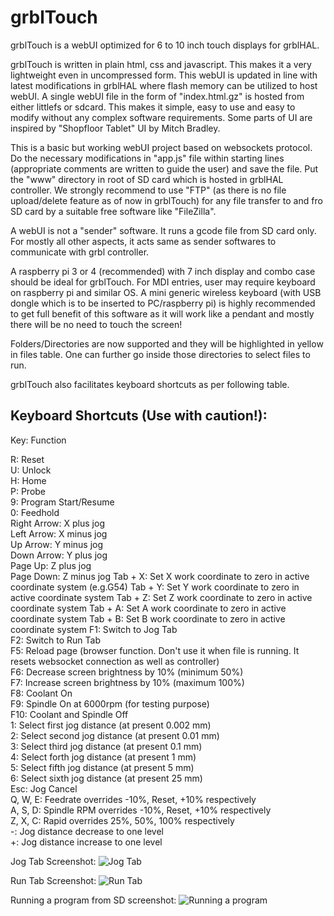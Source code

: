 # grblTouch
grblTouch is a webUI optimized for 6 to 10 inch touch displays for grblHAL.

grblTouch is written in plain html, css and javascript. This makes it a very lightweight even in uncompressed form. This webUI is updated in line with latest modifications in grblHAL where flash memory can be utilized to host webUI. A single webUI file in the form of "index.html.gz" is hosted from either littlefs or sdcard. This makes it simple, easy to use and easy to modify without any complex software requirements. Some parts of UI are inspired by "Shopfloor Tablet" UI by Mitch Bradley.

This is a basic but working webUI project based on websockets protocol. Do the necessary modifications in "app.js" file within starting lines (appropriate comments are written to guide the user) and save the file. Put the "www" directory in root of SD card which is hosted in grblHAL controller. We strongly recommend to use "FTP" (as there is no file upload/delete feature as of now in grblTouch) for any file transfer to and fro SD card by a suitable free software like "FileZilla".

A webUI is not a "sender" software. It runs a gcode file from SD card only. For mostly all other aspects, it acts same as sender softwares to communicate with grbl controller.

A raspberry pi 3 or 4 (recommended) with 7 inch display and combo case should be ideal for grblTouch. For MDI entries, user may require keyboard on raspberry pi and similar OS. A mini generic wireless keyboard (with USB dongle which is to be inserted to PC/raspberry pi) is highly recommended to get full benefit of this software as it will work like a pendant and mostly there will be no need to touch the screen!

Folders/Directories are now supported and they will be highlighted in yellow in files table. One can further go inside those directories to select files to run.

grblTouch also facilitates keyboard shortcuts as per following table.


Keyboard Shortcuts (Use with caution!):
------------------------------------------------------
Key: Function  

R: Reset  
U: Unlock  
H: Home  
P: Probe  
9: Program Start/Resume  
0: Feedhold  
Right Arrow: X plus jog  
Left Arrow: X minus jog  
Up Arrow: Y minus jog  
Down Arrow: Y plus jog  
Page Up: Z plus jog  
Page Down: Z minus jog
Tab + X: Set X work coordinate to zero in active coordinate system (e.g.G54)
Tab + Y: Set Y work coordinate to zero in active coordinate system
Tab + Z: Set Z work coordinate to zero in active coordinate system
Tab + A: Set A work coordinate to zero in active coordinate system
Tab + B: Set B work coordinate to zero in active coordinate system
F1: Switch to Jog Tab  
F2: Switch to Run Tab  
F5: Reload page (browser function. Don't use it when file is running. It resets websocket connection as well as controller)  
F6: Decrease screen brightness by 10% (minimum 50%)  
F7: Increase screen brightness by 10% (maximum 100%)  
F8: Coolant On  
F9: Spindle On at 6000rpm (for testing purpose)  
F10: Coolant and Spindle Off  
1: Select first jog distance (at present 0.002 mm)  
2: Select second jog distance (at present 0.01 mm)  
3: Select third jog distance (at present 0.1 mm)  
4: Select forth jog distance (at present 1 mm)  
5: Select fifth jog distance (at present 5 mm)  
6: Select sixth jog distance (at present 25 mm)  
Esc: Jog Cancel  
Q, W, E: Feedrate overrides -10%, Reset, +10% respectively  
A, S, D: Spindle RPM overrides -10%, Reset, +10% respectively  
Z, X, C: Rapid overrides 25%, 50%, 100% respectively  
-: Jog distance decrease to one level  
+: Jog distance increase to one level  




Jog Tab Screenshot:
![Jog Tab](https://user-images.githubusercontent.com/45288223/152221602-fb87cd04-639c-4972-8a08-92cd418d9057.png)



Run Tab Screenshot:
![Run Tab](https://user-images.githubusercontent.com/45288223/152221661-baeea68e-796f-4ade-b774-9b0e367e331f.png)



Running a program from SD screenshot:
![Running a program](https://user-images.githubusercontent.com/45288223/152221683-4a36266c-6830-4358-9d16-5965295ccadf.png)
